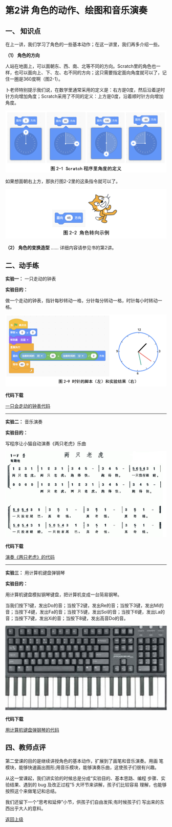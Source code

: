 
# 第2讲 角色的动作、绘图和音乐演奏

## 一、	知识点

在上一讲，我们学习了角色的一些基本动作；在这一讲里，我们再多介绍一些。

**（1）	角色的方向** 

人站在地面上，可以面朝东、西、南、北等不同的方向。Scratch里的角色也一样，也可以面向上、下、左、右不同的方向；这只需要指定面向角度就可以了，记住一圈是360度啊（图2-1）。

卜老师特别提示我们说，在数学里通常采用的定义是：右方是0度，然后沿着逆时针方向增加角度；Scratch采用了不同的定义：上方是0度，沿着顺时针方向增加角度。

![图2-1](Figures/Lec2-1.png)

如果想面朝右上方，那执行图2-2里的这条指令就可以了。


![图2-1](Figures/Lec2-2.png)


**（2）	角色的变换造型**
......
详细内容请参见书的第2讲。

## 二、动手练

**实验一：** 一只走动的钟表

**实验目的：** 

做一个走动的钟表，指针每秒转动一格，分针每分转动一格，时针每小时转动一格。

![图2-1](Figures/Lec2-9.png)

**代码下载** 

[一只会走动的钟表代码](Code/第2讲-会走的钟表.sb3) 

--- 

**实验二：** 音乐演奏

**实验目的：** 

写程序让小猫自动演奏《两只老虎》乐曲

![图2-1](Figures/Lec2-2Tigers.png)

**代码下载** 

[演奏《两只老虎》的代码](Code/第2讲-两只老虎.sb3) 



---
**实验三：** 用计算机键盘弹钢琴

**实验目的：** 

用计算机键盘模拟钢琴键盘，把计算机变成一台简易钢琴。

当我们按下1键，发出Do的音；当按下2键，发出Re的音；当按下3键，发出Mi的音；当按下4键，发出Fa的音；当按下5键，发出Sol的音；当按下6键，发出La的音；当按下7键，发出Xi的音；当按下8键，发出高音Do的音。

![图2-1](Figures/Lec2-Piano.png)

**代码下载** 

[用计算机键盘弹钢琴的代码](Code/第2讲-钢琴.sb3) 


## 四、教师点评
第二堂课的目的是继续讲授角色的基本动作，扩展到了画笔和音乐演奏。用画 笔模块，能够快速画出图形;用音乐模块，能够演奏乐曲，这使孩子们很有兴趣。

从这一堂课起，我们讲实验的时候总是分成“实验目的、基本思路、编程 步骤、实验结果、遇到的 bug 及改正过程”5 大环节来讲解，孩子们比较容易 理解，也能够按照这个来做笔记和总结。

我们还留下一个“思考和延伸”小节，供孩子们自由发挥;有时候孩子们 写出来的东西出乎大人的意料。

[返回上级](index.md)





